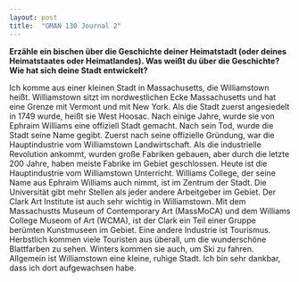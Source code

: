 ```yaml
---
layout: post
title:  "GMAN 130 Journal 2"
---
```


**Erzähle ein bischen über die Geschichte deiner Heimatstadt (oder
deines Heimatstaates oder Heimatlandes). Was weißt du über die
Geschichte?  Wie hat sich deine Stadt entwickelt?**

Ich komme aus einer kleinen Stadt in Massachusetts, die Williamstown
heißt. Williamstown sitzt im nordwestlichen Ecke Massachusetts und hat
eine Grenze mit Vermont und mit New York. Als die Stadt zuerst
angesiedelt in 1749 wurde, heißt sie West Hoosac. Nach einige Jahre,
wurde sie von Ephraim Williams eine offiziell Stadt gemacht. Nach sein
Tod, wurde die Stadt seine Name gegibt. Zuerst nach seine offizielle
Gründung, war die Hauptindustrie vom Williamstown Landwirtschaft. Als
die industrielle Revolution ankommt, wurden große Fabriken gebauen,
aber durch die letzte 200 Jahre, haben meiste Fabrike im Gebiet
geschlossen. Heute ist die Hauptindustrie vom Williamstown Unterricht.
Williams College, der seine Name aus Ephraim Williams auch nimmt, ist
im Zentrum der Stadt. Die Universität gibt mehr Stellen als jeder
andere Arbeitgeber im Gebiet. Der Clark Art Institute ist auch sehr
wichtig in Williamstown. Mit dem Massachustts Museum of Contemporary
Art (MassMoCA) und dem Williams College Museom of Art (WCMA), ist der
Clark ein Teil einer Gruppe berümten Kunstmuseen im Gebiet. Eine
andere Industrie ist Tourismus. Herbstlich kommen viele Touristen aus
überall, um die wunderschöne Blattfarben zu sehen. Winters kommen sie
auch, um Ski zu fahren. Allgemein ist Williamstown eine kleine, ruhige
Stadt. Ich bin sehr dankbar, dass ich dort aufgewachsen habe.
